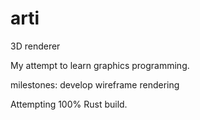 # arti
3D renderer

My attempt to learn graphics programming.

milestones:
develop wireframe rendering

Attempting 100% Rust build.
